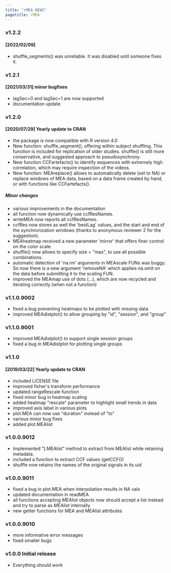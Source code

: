 ```yaml
---
title: "rMEA NEWS"
pagetitle: rMEA
---
```


### v1.2.2
#### [2022/02/09] 
  
  * shuffle_segments() was unreliable. It was disabled until someone fixes it.
  
### v1.2.1
#### [2021/03/31] minor bugfixes
  
  * lagSec=0 and lagSec=1 are now supported
  * documentation update

### v1.2.0
#### [2020/07/29] Yearly update to CRAN

  * the package is now compatible with R version 4.0
  * New function: shuffle_segment(), offering within subject shuffling. This function is included for replication of older studies. shuffle() is still more conservative, and suggested approach to pseudosynchrony.
  * New function CCFartefacts() to identify sequences with extremely high correlation, which may require inspection of the videos.
  * New function: MEAreplace() allows to automatically delete (set to NA) or replace windows of MEA data, based on a data frame created by hand, or with functions like CCFartefacts().
  
  
##### Minor changes

  * various improvements in the documentation
  * all function now dynamically use ccfResNames.
  * writeMEA now reports all ccfResNames.
  * ccfRes now stores as well the 'bestLag' values, and the start and end of the synchronization windows (thanks to anonymous reviewer 2 for the suggestion).
  * MEAheatmap received a new parameter 'mirror' that offers finer control on the color scale.
  * shuffle() now allows to specify size = "max", to use all possible combinations.
  * automatic detection of 'na.rm' arguments in MEAscale FUNs was buggy. So now there is a new argument 'removeNA' which applies na.omit on the data before submitting it to the scaling FUN.
  * improved the MEAmap use of dots (...), which are now recycled and iterating correctly (when not a function)
  

### v1.1.0.9002
  * fixed a bug preventing heatmaps to be plotted with missing data
  * improved MEAdistplot() to allow grouping by "id", "session", and "group" 

### v1.1.0.9001
  * improved MEAdistplot() to support single session groups
  * fixed a bug in MEAdistplot for plotting single groups

### v1.1.0 
#### [2019/03/22] Yearly update to CRAN

  * included LICENSE file
  * improved fisher's transform performance
  * updated rangeRescale function
  * fixed minor bug in heatmap scaling
  * added heatmap "rescale" parameter to highlight small trends in data
  * improved axis label in various plots
  * plot.MEA can now use "duration" instead of "to"
  * various minor bug fixes
  * added plot.MEAlist


### v1.0.0.9012
* Implemented "[.MEAlist" method to extract from MEAlist while retaining metadata.
* included a function to extract CCF values (getCCF())
* shuffle now retains the names of the original signals in its _uid_

### v1.0.0.9011

* fixed a bug in plot.MEA when interpolation results in NA vals
* updated documentation in readMEA
* all functions accepting _MEAlist_ objects now should accept a list instead and try to parse as _MEAlist_ internally
* new getter functions for MEA and MEAlist attributes


### v1.0.0.9010
* more informative error messages
* fixed smaller bugs

### v1.0.0 Initial release
* Everything should work
